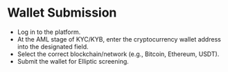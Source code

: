 # Wallet Submission

* Log in to the platform.
* At the AML stage of KYC/KYB, enter the cryptocurrency wallet address into the designated field.
* Select the correct blockchain/network (e.g., Bitcoin, Ethereum, USDT).
* Submit the wallet for Elliptic screening.

